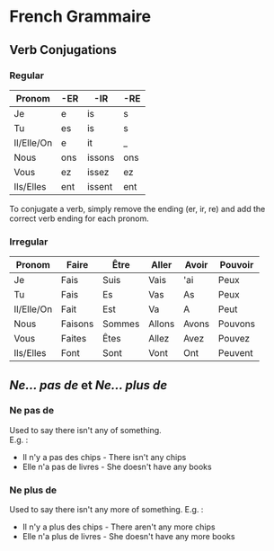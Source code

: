 <head>
  <title>Year 9 French: Grammar</title>
</head>

# French Grammaire

## Verb Conjugations

### Regular

| Pronom | -ER | -IR | -RE |
| --- | --- | --- | --- |
| Je | e | is | s |
| Tu | es | is | s |
| Il/Elle/On | e | it | _ |
| Nous | ons | issons | ons |
| Vous | ez | issez | ez |
| Ils/Elles | ent | issent | ent |

To conjugate a verb, simply remove the ending (er, ir, re) and add the correct verb ending for each pronom.

### Irregular

| Pronom | Faire | Être | Aller | Avoir | Pouvoir |
| --- | --- | --- | --- | --- | --- |
| Je | Fais | Suis | Vais | 'ai | Peux |
| Tu | Fais | Es | Vas | As | Peux |
| Il/Elle/On | Fait | Est | Va | A | Peut |
| Nous | Faisons | Sommes | Allons | Avons | Pouvons |
| Vous | Faites | Êtes | Allez | Avez | Pouvez |
| Ils/Elles | Font | Sont | Vont | Ont | Peuvent |

## *Ne... pas de* et *Ne... plus de*

### Ne pas de
Used to say there isn't any of something.  
E.g. :  
- Il n'y a pas des chips - There isn't any chips
- Elle n'a pas de livres - She doesn't have any books

### Ne plus de
Used to say there isn't any more of something.
E.g. :
- Il n'y a plus des chips - There aren't any more chips
- Elle n'a plus de livres - She doesn't have any more books